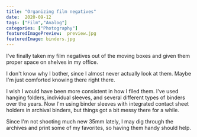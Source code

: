 ```yaml
---
title: "Organizing film negatives"
date:  2020-09-12
tags: ["Film","Analog"]
categories: ["Photography"]
featuredImagePreview:  preview.jpg
featuredImage: binders.jpg
---
```


I've finally taken my film negatives out of the moving boxes and given them proper space on shelves in my office.

I don't know why I bother, since I almost never actually look at them. Maybe I'm just comforted knowing there right there.


I wish I would have been more consistent in how I filed them. I've used hanging folders, individual sleeves, and several different types of binders over the years. Now I'm using binder sleeves with integrated contact sheet holders in archival binders, but things got a bit messy there for a while.

Since I'm not shooting much new 35mm lately, I may dig through the archives and print some of my favorites, so having them handy should help.



